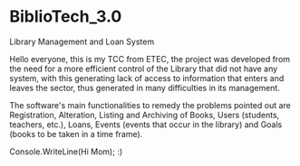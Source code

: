 # BiblioTech_3.0
Library Management and Loan System


Hello everyone, this is my TCC from ETEC, the project was developed from the need for a more efficient control of the Library that did not have any system,
with this generating lack of access to information that enters and leaves the sector, thus generated in many difficulties in its management.

The software's main functionalities to remedy the problems pointed out are Registration, Alteration, Listing and Archiving of Books, 
Users (students, teachers, etc.), Loans, Events (events that occur in the library) and Goals (books to be taken in a time frame).

Console.WriteLine(Hi Mom);  :)
